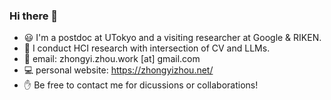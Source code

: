 ### Hi there 👋

<!--
**zhongyi-zhou/zhongyi-zhou** is a ✨ _special_ ✨ repository because its `README.md` (this file) appears on your GitHub profile.

Here are some ideas to get you started:

- 
- 🔭 I’m currently working on 
- 🌱 I’m currently learning ...
- 👯 I’m looking to collaborate on ...
- 🤔 I’m looking for help with ...
- 💬 Ask me about ...
- 📫 How to reach me: ...
- 😄 Pronouns: ...
- ⚡ Fun fact: ...
-->
- :smiley: I'm a postdoc at UTokyo and a visiting researcher at Google & RIKEN.
- 🔭 I conduct HCI research with intersection of CV and LLMs.
- :email: email: zhongyi.zhou.work [at] gmail.com
- :computer: personal website: https://zhongyizhou.net/
- :hand: Be free to contact me for dicussions or collaborations!

